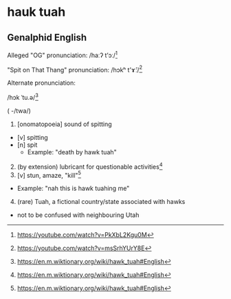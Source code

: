 # hauk tuah
## Genalphid English

Alleged "OG" pronunciation: /haːʔ tʼɔː/[^3]

"Spit on That Thang" pronunciation: /hɔkʰ tʼɤ̂ː/[^1]

Alternate pronunciation:

/hɔk ˈtu.ə/[^2]

( -/twa/)

1. [onomatopoeia] sound of spitting
  - [v] spitting
  - [n] spit
    - Example: "death by hawk tuah"
2. (by extension) lubricant for questionable activities[^2]
3. [v] stun, amaze, "kill"[^2]
  - Example: "nah this is hawk tuahing me"
4. (rare) Tuah, a fictional country/state associated with hawks
  - not to be confused with neighbouring Utah

[^1]: <https://youtube.com/watch?v=msSrhYUrY8E>
[^2]: <https://en.m.wiktionary.org/wiki/hawk_tuah#English>
[^3]: <https://youtube.com/watch?v=PkXbL2Kgu0M>

